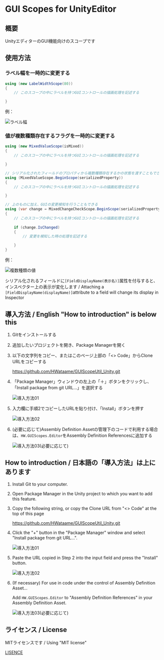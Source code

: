# GUI Scopes for UnityEditor
## 概要
UnityエディターのGUI機能向けのスコープです

## 使用方法
### ラベル幅を一時的に変更する
```csharp
using (new LabelWidthScope(80))
{
    // このスコープの中にラベルを持つGUIコントロールの描画処理を記述する

}
```
例：

![ラベル幅](https://github.com/user-attachments/assets/410476ca-eb6d-4b93-b7be-b2c25cf111c7)

### 値が複数種類存在するフラグを一時的に変更する
```csharp
using (new MixedValueScope(isMixed))
{
    // このスコープの中にラベルを持つGUIコントロールの描画処理を記述する

}
```
```csharp
// シリアル化されたフィールドのプロパティから複数種類存在するかの状態を渡すこともできる
using (MixedValueScope.BeginScope(serializedProperty))
{
    // このスコープの中にラベルを持つGUIコントロールの描画処理を記述する

}
```
```csharp
// 上のものに加え、GUIの変更検知を行うこともできる
using (var change = MixedChangeCheckScope.BeginScope(serializedProperty))
{
    // このスコープの中にラベルを持つGUIコントロールの描画処理を記述する
    
    if (change.IsChanged)
    {
        // 変更を検知した時の処理を記述する

    }
}
```
例：

![複数種類の値](https://github.com/user-attachments/assets/3acb2510-8be9-4ad3-bbf8-5b18c3648679)

シリアル化されるフィールドに`[FieldDisplayName(表示名)]`属性を付与すると、インスペクター上の表示が変化します / Attaching a `[FieldDisplayName(displayName)]`attribute to a field will change its display in Inspector

## 導入方法 / English "How to introduction" is below this
1. Gitをインストールする
2. 追加したいプロジェクトを開き、Package Managerを開く
3. 以下の文字列をコピー、またはこのページ上部の「<> Code」からClone URLをコピーする

    https://github.com/HWataame/GUIScopeUtil_Unity.git
4. 「Package Manager」ウィンドウの左上の「＋」ボタンをクリックし、「Install package from git URL...」を選択する

    ![導入方法01](https://github.com/user-attachments/assets/60b039b5-33a0-4239-9e62-c2418ff48867)
5. 入力欄に手順2でコピーしたURLを貼り付け、「Install」ボタンを押す

    ![導入方法02](https://github.com/user-attachments/assets/0cd77d52-73f9-4aa8-98ce-24dcbceec2e9)
6. (必要に応じて)Assembly Definition Assetの管理下のコードで利用する場合は、`HW.GUIScopes.Editor`をAssembly Definition Referencesに追加する
    
    ![導入方法03(必要に応じて)](https://github.com/user-attachments/assets/ee3e9f33-1068-43bd-bfd0-f74b098b75fc)


## How to introduction / 日本語の「導入方法」は上にあります
1. Install Git to your computer.
2. Open Package Manager in the Unity project to which you want to add this feature.
3. Copy the following string, or copy the Clone URL from "<> Code" at the top of this page

    https://github.com/HWataame/GUIScopeUtil_Unity.git
4. Click the "+" button in the "Package Manager" window and select "Install package from git URL...".

    ![導入方法01](https://github.com/user-attachments/assets/60b039b5-33a0-4239-9e62-c2418ff48867)
5. Paste the URL copied in Step 2 into the input field and press the "Install" button.

    ![導入方法02](https://github.com/user-attachments/assets/0cd77d52-73f9-4aa8-98ce-24dcbceec2e9)
6. (If necessary) For use in code under the control of Assembly Definition Asset...

   Add `HW.GUIScopes.Editor` to "Assembly Definition References" in your Assembly Definition Asset.
   
    ![導入方法03(必要に応じて)](https://github.com/user-attachments/assets/ee3e9f33-1068-43bd-bfd0-f74b098b75fc)

## ライセンス / License
MITライセンスです / Using "MIT license"

[LISENCE](/LICENSE)
